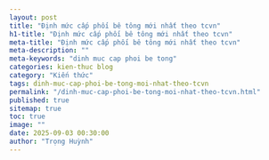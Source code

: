 ```yaml
---
layout: post
title: "Định mức cấp phối bê tông mới nhất theo tcvn"
h1-title: "Định mức cấp phối bê tông mới nhất theo tcvn"
meta-title: "Định mức cấp phối bê tông mới nhất theo tcvn"
meta-description: ""
meta-keywords: "dinh muc cap phoi be tong"
categories: kien-thuc blog
category: "Kiến thức"
tags: dinh-muc-cap-phoi-be-tong-moi-nhat-theo-tcvn
permalink: "/dinh-muc-cap-phoi-be-tong-moi-nhat-theo-tcvn.html"
published: true
sitemap: true
toc: true
image: ""
date: 2025-09-03 00:30:00
author: "Trọng Huỳnh"
---
```

